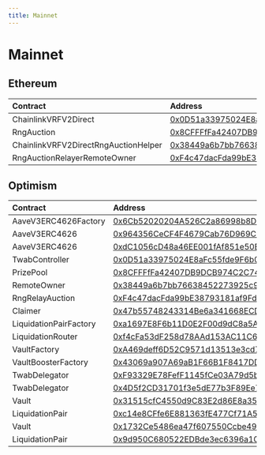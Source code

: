 ```yaml
---
title: Mainnet
---
```


# Mainnet

## Ethereum

| Contract | Address |
| :--- | :--- |
| ChainlinkVRFV2Direct | [0x0D51a33975024E8aFc55fde9F6b070c10AA71Dd9](https://etherscan.io/address/0x0D51a33975024E8aFc55fde9F6b070c10AA71Dd9) |
| RngAuction | [0x8CFFFfFa42407DB9DCB974C2C744425c3e58d832](https://etherscan.io/address/0x8CFFFfFa42407DB9DCB974C2C744425c3e58d832) |
| ChainlinkVRFV2DirectRngAuctionHelper | [0x38449a6b7bb76638452273925c9a2BA818bD130d](https://etherscan.io/address/0x38449a6b7bb76638452273925c9a2BA818bD130d) |
| RngAuctionRelayerRemoteOwner | [0xF4c47dacFda99bE38793181af9Fd1A2Ec7576bBF](https://etherscan.io/address/0xF4c47dacFda99bE38793181af9Fd1A2Ec7576bBF) |

## Optimism

| Contract | Address |
| :--- | :--- |
| AaveV3ERC4626Factory | [0x6Cb52020204A526C2a86998b8DC3b0B4fAc9fBc1](https://optimistic.etherscan.io/address/0x6Cb52020204A526C2a86998b8DC3b0B4fAc9fBc1) |
| AaveV3ERC4626 | [0x964356CeCF4F4679Cab76D969C043fcCCaaFE307](https://optimistic.etherscan.io/address/0x964356CeCF4F4679Cab76D969C043fcCCaaFE307) |
| AaveV3ERC4626 | [0xdC1056cD48a46EE001fAf851e50E83Fb77c6F3c9](https://optimistic.etherscan.io/address/0xdC1056cD48a46EE001fAf851e50E83Fb77c6F3c9) |
| TwabController | [0x0D51a33975024E8aFc55fde9F6b070c10AA71Dd9](https://optimistic.etherscan.io/address/0x0D51a33975024E8aFc55fde9F6b070c10AA71Dd9) |
| PrizePool | [0x8CFFFfFa42407DB9DCB974C2C744425c3e58d832](https://optimistic.etherscan.io/address/0x8CFFFfFa42407DB9DCB974C2C744425c3e58d832) |
| RemoteOwner | [0x38449a6b7bb76638452273925c9a2BA818bD130d](https://optimistic.etherscan.io/address/0x38449a6b7bb76638452273925c9a2BA818bD130d) |
| RngRelayAuction | [0xF4c47dacFda99bE38793181af9Fd1A2Ec7576bBF](https://optimistic.etherscan.io/address/0xF4c47dacFda99bE38793181af9Fd1A2Ec7576bBF) |
| Claimer | [0x47b55748243314Be6a341668ECDa2066c0625f70](https://optimistic.etherscan.io/address/0x47b55748243314Be6a341668ECDa2066c0625f70) |
| LiquidationPairFactory | [0xa1697E8F6b11D0E2F00d9dC8a5AEae2b2665650a](https://optimistic.etherscan.io/address/0xa1697E8F6b11D0E2F00d9dC8a5AEae2b2665650a) |
| LiquidationRouter | [0xf4cFa53dF258d78AAd153AC11C644703651983f5](https://optimistic.etherscan.io/address/0xf4cFa53dF258d78AAd153AC11C644703651983f5) |
| VaultFactory | [0xA469deff6D52C9571d13513e3cd7d94496082d81](https://optimistic.etherscan.io/address/0xA469deff6D52C9571d13513e3cd7d94496082d81) |
| VaultBoosterFactory | [0x43069a907A69aB1F66B1F8417DDc790346920323](https://optimistic.etherscan.io/address/0x43069a907A69aB1F66B1F8417DDc790346920323) |
| TwabDelegator | [0xF93329E78FefF1145fCe03A79d5b356588DeA215](https://optimistic.etherscan.io/address/0xF93329E78FefF1145fCe03A79d5b356588DeA215) |
| TwabDelegator | [0x4D5f2CD31701f3e5dE77b3F89Ee7b80EB87b4Acc](https://optimistic.etherscan.io/address/0x4D5f2CD31701f3e5dE77b3F89Ee7b80EB87b4Acc) |
| Vault | [0x31515cfC4550d9C83E2d86E8a352886d1364E2D9](https://optimistic.etherscan.io/address/0x31515cfC4550d9C83E2d86E8a352886d1364E2D9) |
| LiquidationPair | [0xc14e8CFfe6E881363fE477Cf71A5d7C6ca4dE853](https://optimistic.etherscan.io/address/0xc14e8CFfe6E881363fE477Cf71A5d7C6ca4dE853) |
| Vault | [0x1732Ce5486ea47f607550Ccbe499cd0f894E0494](https://optimistic.etherscan.io/address/0x1732Ce5486ea47f607550Ccbe499cd0f894E0494) |
| LiquidationPair | [0x9d950C680522EDBde3ec6396a10E5609D034c595](https://optimistic.etherscan.io/address/0x9d950C680522EDBde3ec6396a10E5609D034c595) |

